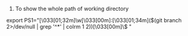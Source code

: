 1. To show the whole path of working directory

export PS1="\[\033[01;32m\]\w\[\033[00m\]:\[\033[01;34m\](\$(git branch 2>/dev/null | grep '^*' | colrm 1 2))\[\033[00m\]\\$ "
